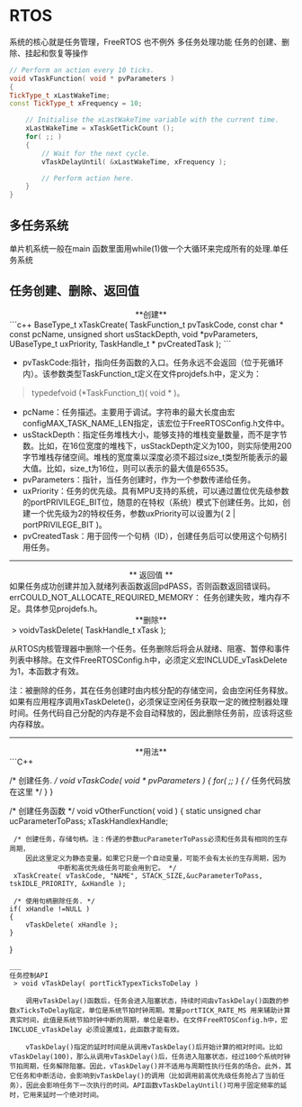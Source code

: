 RTOS
==
系统的核心就是任务管理，FreeRTOS 也不例外
多任务处理功能
任务的创建、删除、挂起和恢复等操作
```c++
// Perform an action every 10 ticks.
void vTaskFunction( void * pvParameters )
{
TickType_t xLastWakeTime;
const TickType_t xFrequency = 10;

    // Initialise the xLastWakeTime variable with the current time.
    xLastWakeTime = xTaskGetTickCount ();
    for( ;; )
    {
        // Wait for the next cycle.
        vTaskDelayUntil( &xLastWakeTime, xFrequency );

        // Perform action here.
    }
}
```
## 多任务系统
单片机系统一般在main 函数里面用while(1)做一个大循环来完成所有的处理.单任务系统

任务创建、删除、返回值
--
<center>**创建**</center>
```c++
	BaseType_t xTaskCreate(
			TaskFunction_t pvTaskCode,
			const char * const pcName,
			unsigned short usStackDepth,
			void *pvParameters,
			UBaseType_t uxPriority,
			TaskHandle_t * pvCreatedTask
                          );
```

- pvTaskCode:指针，指向任务函数的入口。任务永远不会返回（位于死循环内）。该参数类型TaskFunction_t定义在文件projdefs.h中，定义为：
> typedefvoid (*TaskFunction_t)( void * )。
- pcName：任务描述。主要用于调试。字符串的最大长度由宏configMAX_TASK_NAME_LEN指定，该宏位于FreeRTOSConfig.h文件中。
- usStackDepth：指定任务堆栈大小，能够支持的堆栈变量数量，而不是字节数。比如，在16位宽度的堆栈下，usStackDepth定义为100，则实际使用200字节堆栈存储空间。堆栈的宽度乘以深度必须不超过size_t类型所能表示的最大值。比如，size_t为16位，则可以表示的最大值是65535。
- pvParameters：指针，当任务创建时，作为一个参数传递给任务。
- uxPriority：任务的优先级。具有MPU支持的系统，可以通过置位优先级参数的portPRIVILEGE_BIT位，随意的在特权（系统）模式下创建任务。比如，创建一个优先级为2的特权任务，参数uxPriority可以设置为( 2 | portPRIVILEGE_BIT )。
- pvCreatedTask：用于回传一个句柄（ID），创建任务后可以使用这个句柄引用任务。

------

<center>** 返回值  **  </center>
如果任务成功创建并加入就绪列表函数返回pdPASS，否则函数返回错误码。
errCOULD_NOT_ALLOCATE_REQUIRED_MEMORY： 任务创建失败，堆内存不足。具体参见projdefs.h。  

<center>**删除**</center>
 > voidvTaskDelete( TaskHandle_t xTask );

从RTOS内核管理器中删除一个任务。任务删除后将会从就绪、阻塞、暂停和事件列表中移除。在文件FreeRTOSConfig.h中，必须定义宏INCLUDE_vTaskDelete 为1，本函数才有效。

注：被删除的任务，其在任务创建时由内核分配的存储空间，会由空闲任务释放。如果有应用程序调用xTaskDelete()，必须保证空闲任务获取一定的微控制器处理时间。任务代码自己分配的内存是不会自动释放的，因此删除任务前，应该将这些内存释放。

------
<center>**用法**</center>
```C++

/* 创建任务. */
void vTaskCode( void * pvParameters )
{
    for( ;; )
    {
       /* 任务代码放在这里 */
    }
}
 
/* 创建任务函数 */
void vOtherFunction( void )
{
    static unsigned char ucParameterToPass;
    xTaskHandlexHandle;
 
     /* 创建任务，存储句柄。注：传递的参数ucParameterToPass必须和任务具有相同的生存周期，
        因此这里定义为静态变量。如果它只是一个自动变量，可能不会有太长的生存周期，因为
                中断和高优先级任务可能会用到它。 */
     xTaskCreate( vTaskCode, "NAME", STACK_SIZE,&ucParameterToPass, tskIDLE_PRIORITY, &xHandle );
 
     /* 使用句柄删除任务. */
    if( xHandle !=NULL )
    {
        vTaskDelete( xHandle );
    }
}
```
___
任务控制API
 > void vTaskDelay( portTickTypexTicksToDelay )

    调用vTaskDelay()函数后，任务会进入阻塞状态，持续时间由vTaskDelay()函数的参数xTicksToDelay指定，单位是系统节拍时钟周期。常量portTICK_RATE_MS 用来辅助计算真实时间，此值是系统节拍时钟中断的周期，单位是毫秒。在文件FreeRTOSConfig.h中，宏INCLUDE_vTaskDelay 必须设置成1，此函数才能有效。

    vTaskDelay()指定的延时时间是从调用vTaskDelay()后开始计算的相对时间。比如vTaskDelay(100)，那么从调用vTaskDelay()后，任务进入阻塞状态，经过100个系统时钟节拍周期，任务解除阻塞。因此，vTaskDelay()并不适用与周期性执行任务的场合。此外，其它任务和中断活动，会影响到vTaskDelay()的调用（比如调用前高优先级任务抢占了当前任务），因此会影响任务下一次执行的时间。API函数vTaskDelayUntil()可用于固定频率的延时，它用来延时一个绝对时间。
